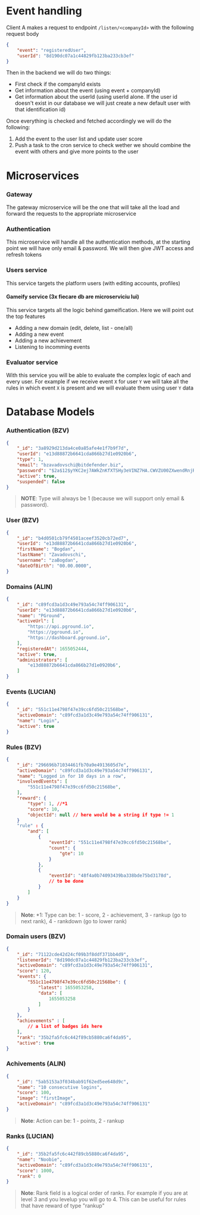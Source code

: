 # Event handling 
Client A makes a request to endpoint `/listen/<companyId>` with the following request body

```json
{
    "event": "registeredUser",
    "userId": "8d190dc07a1c44829fb123ba233cb3ef"
}
```

Then in the backend we will do two things: 
- First check if the companyId exists
- Get information about the event (using event + companyId)
- Get information about the userId (using userId alone. If the user id doesn't exist in our database we will just create a new default user with that identification id)

Once everything is checked and fetched accordingly we will do the following:

1. Add the event to the user list and update user score
2. Push a task to the cron service to check wether we should combine the event with others and give more points to the user


# Microservices

### Gateway

The gateway microservice will be the one that will take all the load and forward the requests to the appropriate microservice

### Authentication

This microservice will handle all the authentication methods, at the starting point we will have only email & password. We will then give JWT access and refresh tokens


### Users service

This service targets the platform users (with editing accounts, profiles)

#### Gameify service (3x fiecare db are microserviciu lui)

This service targets all the logic behind gameification. Here we will point out the top features

- Adding a new domain (edit, delete, list - one/all)
- Adding a new event
- Adding a new achievement
- Listening to incomming events

### Evaluator service

With this service you will be able to evaluate the complex logic of each and every user. For example if we receive event `X` for user `Y` we will take all the rules in which event `X` is present and we will evaluate them using user `Y` data

# Database Models

### Authentication (BZV)

```json
{
    "_id": "3a8929d213da4ce0a85afe4e1f7b9f7d",
    "userId": "e13d88872b6641cda866b27d1e0920b6",
    "type": 1,
    "email": "bzavadovschi@bitdefender.biz",
    "password": "$2a$12$yYKC2ej7AWkZnKfXTSHy3eVINZ7HA.CWVZU00ZXwendRnjRtlBKSC",
    "active": true,
    "suspended": false
}
```

> **NOTE**: Type will always be 1 (because we will support only email & password).

### User (BZV)

```json
{
    "_id": "b4d0501cb79f4501aceef3520cb72ed7",
    "userId": "e13d88872b6641cda866b27d1e0920b6",
    "firstName": "Bogdan",
    "lastName": "Zavadovschi",
    "username": "zaBogdan",
    "dateOfBirth": "00.00.0000",
}
```

### Domains (ALIN)

```json
{
    "_id": "c89fcd3a1d3c49e793a54c74ff906131",
    "userId": "e13d88872b6641cda866b27d1e0920b6",
    "name": "PGround",
    "activeUrl": [
        "https://api.pground.io",
        "https://pground.io",
        "https://dashboard.pground.io",
    ],
    "registeredAt": 1655052444,
    "active": true,
    "administrators": [
        "e13d88872b6641cda866b27d1e0920b6",
    ]
}
```

### Events (LUCIAN)

```json
{
    "_id": "551c11e4798f47e39cc6fd50c21568be",
    "activeDomain": "c89fcd3a1d3c49e793a54c74ff906131",
    "name": "Login",
    "active": true
}
```

### Rules (BZV)

```json 
{
    "_id": "296696b71034461fb70a9e4913605d7e",
    "activeDomain": "c89fcd3a1d3c49e793a54c74ff906131",
    "name": "Logged in for 10 days in a row",
    "involvedEvents": [
        "551c11e4798f47e39cc6fd50c21568be",
    ],
    "reward": {
        "type": 1, //*1
        "score": 10,
        "objectId": null // here would be a string if type != 1 
    }
    "rule" : {
        "and": [
            {
                "eventId": "551c11e4798f47e39cc6fd50c21568be",
                "count": {
                    "gte": 10
                }
            }, 
            {
                "eventId": "48f4a0b74093439ba338bde75bd3178d",
                // to be done
            }
        ]
    }
}
```

> **Note**: *1: Type can be: 1 - score, 2 - achievement, 3 - rankup (go to next rank), 4 - rankdown (go to lower rank)

### Domain users (BZV)

```json
{
    "_id": "71122cde42d24cf09b3f8ddf371bb4d9",
    "listenerId": "8d190dc07a1c44829fb123ba233cb3ef",
    "activeDomain": "c89fcd3a1d3c49e793a54c74ff906131",
    "score": 120, 
    "events": {
        "551c11e4798f47e39cc6fd50c21568be": {
            "latest": 1655053258,
            "data": [
                1655053258
            ]
        } 
    },
    "achievements" : [
        // a list of badges ids here 
    ],
    "rank": "35b2fa5fc6c442f89cb5880ca6f4da95",
    "active": true
}
```


### Achivements (ALIN)

```json 
{
    "_id": "5ab5153a3f034bab91f62ed5ee648d9c",
    "name": "10 consecutive logins",
    "score": 100,
    "image": "firstImage",
    "activeDomain": "c89fcd3a1d3c49e793a54c74ff906131"
}
```

> **Note**: Action can be: 1 - points, 2 - rankup
### Ranks (LUCIAN)
```json
{
    "_id": "35b2fa5fc6c442f89cb5880ca6f4da95",
    "name": "Noobie",
    "activeDomain": "c89fcd3a1d3c49e793a54c74ff906131",
    "score": 1000,
    "rank": 0
}
```
> **Note**: Rank field is a logical order of ranks. For example if you are at level 3 and you levelup you will go to 4. This can be useful for rules that have reward of type "rankup"
